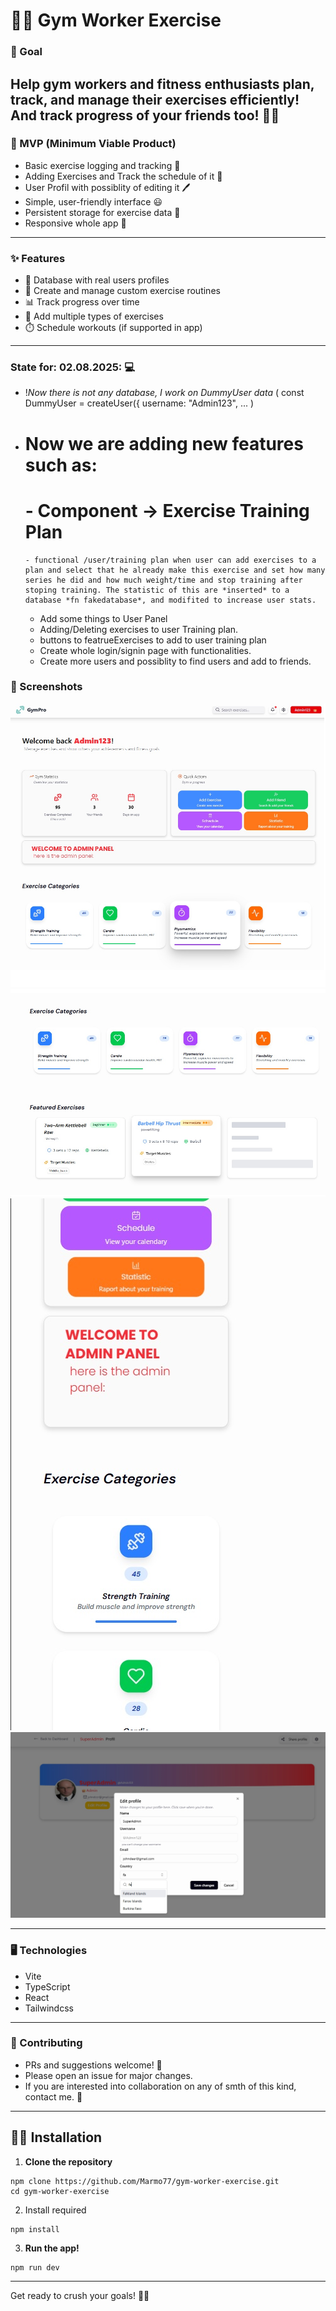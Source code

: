 # 🏋️‍♂️ Gym Worker Exercise

### 🎯 Goal
Help gym workers and fitness enthusiasts plan, track, and manage their exercises efficiently!
And track progress of your friends too! 🪩🥳
---

### 🚀 MVP (Minimum Viable Product)
- Basic exercise logging and tracking 📒
- Adding Exercises and Track the schedule of it 📶
- User Profil with possiblity of editing it 🖊️
- Simple, user-friendly interface 😃
- Persistent storage for exercise data 💾
- Responsive whole app 🛜
---

### ✨ Features
- 📂 Database with real users profiles
- 📝 Create and manage custom exercise routines
- 📊 Track progress over time
- 🏃 Add multiple types of exercises
- ⏱️ Schedule workouts (if supported in app)

---

### State for: 02.08.2025: 💻
- !*Now there is not any database, I work on DummyUser data* (
 const DummyUser = createUser({
  username: "Admin123",
  ...
  )
- # Now we are adding new features such as:

    # - Component -> Exercise Training Plan
      - functional /user/training plan when user can add exercises to a plan and select that he already make this exercise and set how many series he did and how much weight/time and stop training after stoping training. The statistic of this are *inserted* to a database *fn fakedatabase*, and modifited to increase user stats.

    - Add some things to User Panel
    - Adding/Deleting exercises to user Training plan.
    - buttons to featrueExercises to add to user training plan
    - Create whole login/signin page with functionalities.
    - Create more users and possiblity to find users and add to friends.



### 📸 Screenshots

![snippet_img1](./public/snippets/snippet1.jpg)
![snippet_img2](public/snippets/snippet2.jpg)
![snippet_img3](public/snippets/snippet3.jpg)
![snippet_img4](public/snippets/snippet4.jpg)

---

### 🖥️ Technologies
- Vite
- TypeScript
- React
- Tailwindcss

---

### 🤝 Contributing
- PRs and suggestions welcome! 🎉
- Please open an issue for major changes.
- If you are interested into collaboration on any of
  smth of this kind, contact me. 🤝
---

## 🧑‍💻 Installation

1. **Clone the repository**
  ```
  npm clone https://github.com/Marmo77/gym-worker-exercise.git
  cd gym-worker-exercise
  ```
2. Install required
  ```
  npm install
  ```
3. **Run the app!**
  ```
  npm run dev
  ```

---

Get ready to crush your goals! 💪🎉
